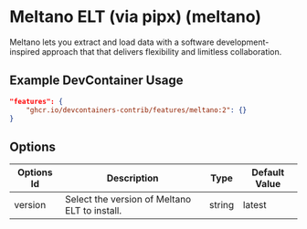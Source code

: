 
# Meltano ELT (via pipx) (meltano)

Meltano lets you extract and load data with a software development-inspired approach that that delivers flexibility and limitless collaboration.

## Example DevContainer Usage

```json
"features": {
    "ghcr.io/devcontainers-contrib/features/meltano:2": {}
}
```

## Options

| Options Id | Description | Type | Default Value |
|-----|-----|-----|-----|
| version | Select the version of Meltano ELT to install. | string | latest |



